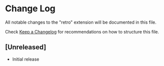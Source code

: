 # Change Log

All notable changes to the "retro" extension will be documented in this file.

Check [Keep a Changelog](http://keepachangelog.com/) for recommendations on how to structure this file.

## [Unreleased]

- Initial release
